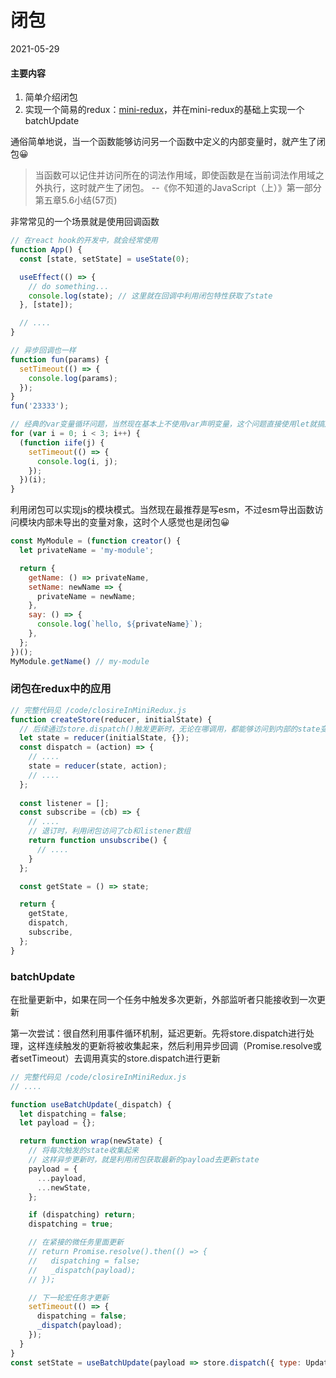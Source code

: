 # 闭包
2021-05-29

#### 主要内容

1. 简单介绍闭包
2. 实现一个简易的redux：[mini-redux](./code/closureInMiniRedux.js)，并在mini-redux的基础上实现一个batchUpdate
<!-- 3. 利用闭包封装一个简单的模块 -->

通俗简单地说，当一个函数能够访问另一个函数中定义的内部变量时，就产生了闭包😀

> 当函数可以记住并访问所在的词法作用域，即使函数是在当前词法作用域之外执行，这时就产生了闭包。 --《你不知道的JavaScript（上）》第一部分第五章5.6小结(57页)

非常常见的一个场景就是使用回调函数

```js
// 在react hook的开发中，就会经常使用
function App() {
  const [state, setState] = useState(0);

  useEffect(() => {
    // do something...
    console.log(state); // 这里就在回调中利用闭包特性获取了state
  }, [state]);

  // ....
}

// 异步回调也一样
function fun(params) {
  setTimeout(() => {
    console.log(params);
  });
}
fun('23333');

// 经典的var变量循环问题，当然现在基本上不使用var声明变量，这个问题直接使用let就搞定
for (var i = 0; i < 3; i++) {
  (function iife(j) {
    setTimeout(() => {
      console.log(i, j);
    });
  })(i);
}
```

利用闭包可以实现js的模块模式。当然现在最推荐是写esm，不过esm导出函数访问模块内部未导出的变量对象，这时个人感觉也是闭包😀

```js
const MyModule = (function creator() {
  let privateName = 'my-module';

  return {
    getName: () => privateName,
    setName: newName => {
      privateName = newName;
    },
    say: () => {
      console.log(`hello, ${privateName}`);
    },
  };
})();
MyModule.getName() // my-module
```

### 闭包在redux中的应用

```js
// 完整代码见 /code/closireInMiniRedux.js
function createStore(reducer, initialState) {
  // 后续通过store.dispatch()触发更新时，无论在哪调用，都能够访问到内部的state变量
  let state = reducer(initialState, {});
  const dispatch = (action) => {
    // ....
    state = reducer(state, action);
    // ....
  };
  
  const listener = [];
  const subscribe = (cb) => {
    // ....
    // 退订时，利用闭包访问了cb和listener数组
    return function unsubscribe() {
      // ....
    }
  };

  const getState = () => state;

  return {
    getState,
    dispatch,
    subscribe,
  };
}
```

### batchUpdate

在批量更新中，如果在同一个任务中触发多次更新，外部监听者只能接收到一次更新

第一次尝试：很自然利用事件循环机制，延迟更新。先将store.dispatch进行处理，这样连续触发的更新将被收集起来，然后利用异步回调（Promise.resolve或者setTimeout）去调用真实的store.dispatch进行更新

```js
// 完整代码见 /code/closireInMiniRedux.js
// ....

function useBatchUpdate(_dispatch) {
  let dispatching = false;
  let payload = {};

  return function wrap(newState) {
    // 将每次触发的state收集起来
    // 这样异步更新时，就是利用闭包获取最新的payload去更新state
    payload = {
      ...payload,
      ...newState,
    };

    if (dispatching) return;
    dispatching = true;

    // 在紧接的微任务里面更新
    // return Promise.resolve().then(() => {
    //   dispatching = false;
    //   _dispatch(payload);
    // });

    // 下一轮宏任务才更新
    setTimeout(() => {
      dispatching = false;
      _dispatch(payload);
    });
  }
}
const setState = useBatchUpdate(payload => store.dispatch({ type: UpdateKey, payload, }));
```
